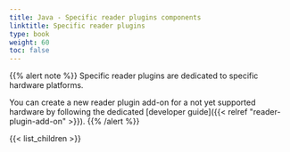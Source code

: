 ```yaml
---
title: Java - Specific reader plugins components
linktitle: Specific reader plugins
type: book
weight: 60
toc: false
---
```


{{% alert note %}}
Specific reader plugins are dedicated to specific hardware platforms.

You can create a new reader plugin add-on for a not yet supported hardware by following the dedicated [developer guide]({{< relref "reader-plugin-add-on" >}}).
{{% /alert %}}

{{< list_children >}}